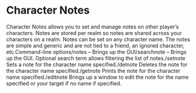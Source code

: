 # Character Notes

Character Notes allows you to set and manage notes on other player’s characters. Notes are stored per realm so notes are shared across your characters on a realm. Notes can be set on any character name. The notes are simple and generic and are not tied to a friend, an ignored character, etc.Command-line options/notes – Brings up the GUI/searchnote – Brings up the GUI. Optional search term allows filtering the list of notes./setnote Sets a note for the character name specified./delnote Deletes the note for the character name specified./getnote Prints the note for the character name specified./editnote Brings up a window to edit the note for the name specified or your target if no name if specified.
